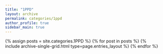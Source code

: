 ```yaml
---
title: "1PPD"
layout: archive
permalink: categories/1ppd
author_profile: true
sidebar_main: true
---
```


{% assign posts = site.categories.1PPD %}
{% for post in posts %} {% include archive-single-grid.html type=page.entries_layout %} {% endfor %}